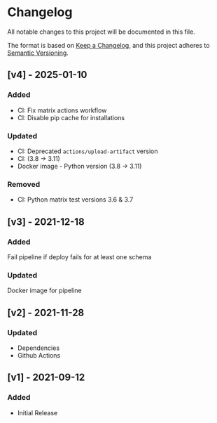 # Changelog
All notable changes to this project will be documented in this file.

The format is based on [Keep a Changelog](https://keepachangelog.com/en/1.0.0/),
and this project adheres to [Semantic Versioning](https://semver.org/spec/v2.0.0.html).

## [v4] - 2025-01-10

### Added

 - CI: Fix matrix actions workflow
 - CI: Disable pip cache for installations

### Updated

 - CI: Deprecated `actions/upload-artifact` version
 - CI: (3.8 -> 3.11)
 - Docker image - Python version (3.8 -> 3.11)

### Removed

 - CI: Python matrix test versions 3.6 & 3.7

## [v3] - 2021-12-18

### Added

Fail pipeline if deploy fails for at least one schema

### Updated

Docker image for pipeline

## [v2] - 2021-11-28

### Updated

- Dependencies
- Github Actions

## [v1] - 2021-09-12

### Added

- Initial Release
